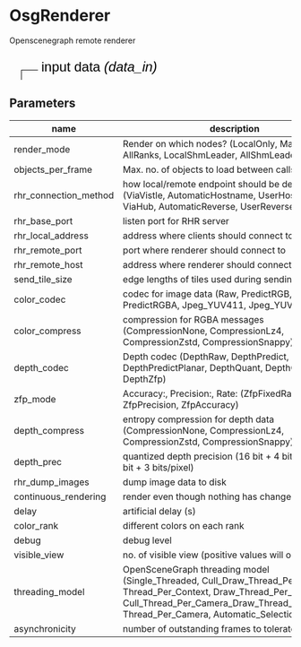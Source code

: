
# OsgRenderer
Openscenegraph remote renderer

<svg width="2214.0" height="210" >
<style>.text { font: normal 24.0px sans-serif;}tspan{ font: italic 24.0px sans-serif;}.moduleName{ font: italic 30px sans-serif;}</style>
<rect x="0" y="60" width="221.39999999999998" height="90" rx="5" ry="5" style="fill:#64c8c8ff;" />
<rect x="6.0" y="60" width="30" height="30" rx="0" ry="0" style="fill:#c81e1eff;" >
<title>data_in</title></rect>
<rect x="21.0" y="30" width="1.0" height="30" rx="0" ry="0" style="fill:#000000;" />
<rect x="21.0" y="30" width="30" height="1.0" rx="0" ry="0" style="fill:#000000;" />
<text x="57.0" y="33.0" class="text" >input data<tspan> (data_in)</tspan></text>
<rect x="6.0" y="120" width="30" height="30" rx="0" ry="0" style="fill:#c8c81eff;" >
<title>image_out</title></rect>
<rect x="21.0" y="150" width="1.0" height="30" rx="0" ry="0" style="fill:#000000;" />
<rect x="21.0" y="180" width="30" height="1.0" rx="0" ry="0" style="fill:#000000;" />
<text x="57.0" y="183.0" class="text" >connect to COVER<tspan> (image_out)</tspan></text>
<text x="6.0" y="115.5" class="moduleName" >OsgRenderer</text></svg>

## Parameters
|name|description|type|
|-|-|-|
|render_mode|Render on which nodes? (LocalOnly, MasterOnly, AllRanks, LocalShmLeader, AllShmLeaders)|Integer|
|objects_per_frame|Max. no. of objects to load between calls to render|Integer|
|rhr_connection_method|how local/remote endpoint should be determined (ViaVistle, AutomaticHostname, UserHostname, ViaHub, AutomaticReverse, UserReverse)|Integer|
|rhr_base_port|listen port for RHR server|Integer|
|rhr_local_address|address where clients should connect to|String|
|rhr_remote_port|port where renderer should connect to|Integer|
|rhr_remote_host|address where renderer should connect to|String|
|send_tile_size|edge lengths of tiles used during sending|IntVector|
|color_codec|codec for image data (Raw, PredictRGB, PredictRGBA, Jpeg_YUV411, Jpeg_YUV444)|Integer|
|color_compress|compression for RGBA messages (CompressionNone, CompressionLz4, CompressionZstd, CompressionSnappy)|Integer|
|depth_codec|Depth codec (DepthRaw, DepthPredict, DepthPredictPlanar, DepthQuant, DepthQuantPlanar, DepthZfp)|Integer|
|zfp_mode|Accuracy:, Precision:, Rate:  (ZfpFixedRate, ZfpPrecision, ZfpAccuracy)|Integer|
|depth_compress|entropy compression for depth data (CompressionNone, CompressionLz4, CompressionZstd, CompressionSnappy)|Integer|
|depth_prec|quantized depth precision (16 bit + 4 bits/pixel, 24 bit + 3 bits/pixel)|Integer|
|rhr_dump_images|dump image data to disk|Integer|
|continuous_rendering|render even though nothing has changed|Integer|
|delay|artificial delay (s)|Float|
|color_rank|different colors on each rank|Integer|
|debug|debug level|Integer|
|visible_view|no. of visible view (positive values will open window)|Integer|
|threading_model|OpenSceneGraph threading model (Single_Threaded, Cull_Draw_Thread_Per_Context, Thread_Per_Context, Draw_Thread_Per_Context, Cull_Thread_Per_Camera_Draw_Thread_Per_Context, Thread_Per_Camera, Automatic_Selection)|Integer|
|asynchronicity|number of outstanding frames to tolerate|Integer|
